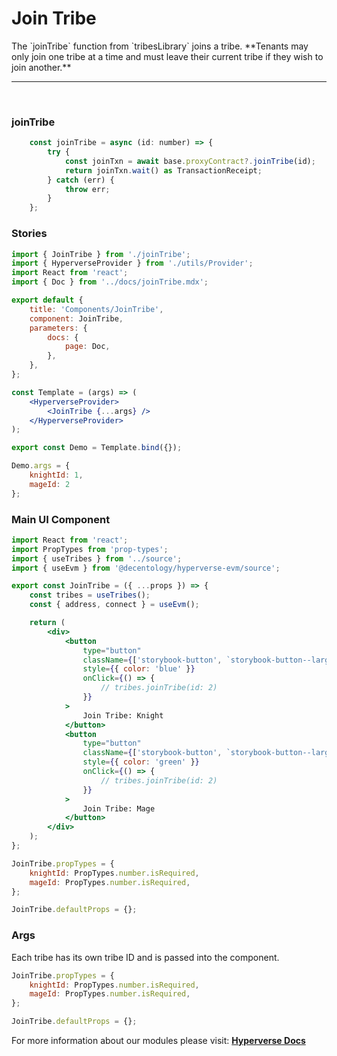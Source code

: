 # Join Tribe

<p> The `joinTribe` function from `tribesLibrary` joins a tribe. **Tenants may only join one tribe at a time and must leave their current tribe if they wish to join another.** </p>

---

<br>

### joinTribe

```jsx
	const joinTribe = async (id: number) => {
		try {
			const joinTxn = await base.proxyContract?.joinTribe(id);
			return joinTxn.wait() as TransactionReceipt;
		} catch (err) {
			throw err;
		}
	};
```

### Stories

```jsx
import { JoinTribe } from './joinTribe';
import { HyperverseProvider } from './utils/Provider';
import React from 'react';
import { Doc } from '../docs/joinTribe.mdx';

export default {
	title: 'Components/JoinTribe',
	component: JoinTribe,
	parameters: {
		docs: {
			page: Doc,
		},
	},
};

const Template = (args) => (
	<HyperverseProvider>
		<JoinTribe {...args} />
	</HyperverseProvider>
);

export const Demo = Template.bind({});

Demo.args = {
    knightId: 1,
    mageId: 2
};
```

### Main UI Component

```jsx
import React from 'react';
import PropTypes from 'prop-types';
import { useTribes } from '../source';
import { useEvm } from '@decentology/hyperverse-evm/source';

export const JoinTribe = ({ ...props }) => {
	const tribes = useTribes();
	const { address, connect } = useEvm();

	return (
		<div>
			<button
				type="button"
				className={['storybook-button', `storybook-button--large`].join(' ')}
				style={{ color: 'blue' }}
				onClick={() => {
					// tribes.joinTribe(id: 2)
				}}
			>
				Join Tribe: Knight
			</button>
			<button
				type="button"
				className={['storybook-button', `storybook-button--large`].join(' ')}
				style={{ color: 'green' }}
				onClick={() => {
					// tribes.joinTribe(id: 2)
				}}
			>
				Join Tribe: Mage
			</button>
		</div>
	);
};

JoinTribe.propTypes = {
	knightId: PropTypes.number.isRequired,
	mageId: PropTypes.number.isRequired,
};

JoinTribe.defaultProps = {};
```

### Args

<p> Each tribe has its own tribe ID and is passed into the component.</p>

```jsx
JoinTribe.propTypes = {
	knightId: PropTypes.number.isRequired,
	mageId: PropTypes.number.isRequired,
};

JoinTribe.defaultProps = {};
```

For more information about our modules please visit: [**Hyperverse Docs**](docs.hyperverse.dev)
